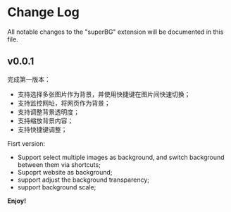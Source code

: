 # Change Log

All notable changes to the "superBG" extension will be documented in this file.

## v0.0.1

完成第一版本：

- 支持选择多张图片作为背景，并使用快捷键在图片间快速切换；
- 支持监控网址，将网页作为背景；
- 支持调整背景透明度；
- 支持缩放背景内容；
- 支持快捷键调整；

Fisrt version:

- Support select multiple images as background, and switch background between them via shortcuts;
- Supoprt website as background;
- support adjust the background transparency;
- support background scale;

**Enjoy!**
